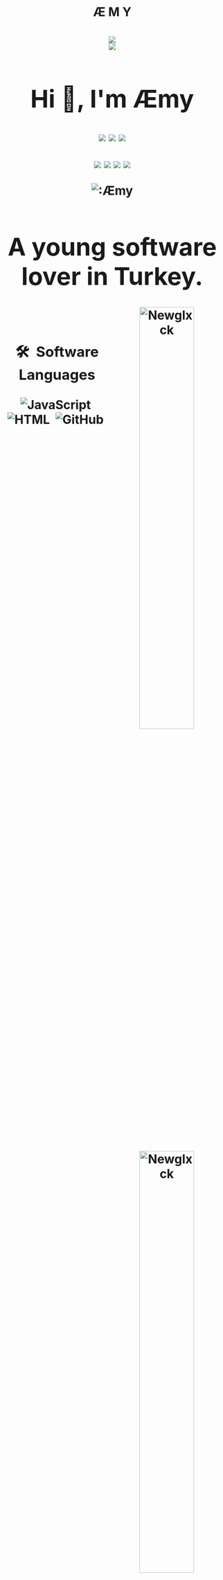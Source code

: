 <h1 align="center">Æ M Y</h1>

<h1 align="center">
<img src="https://cdn.discordapp.com/banners/853557662603804682/d788aa39a9c6fc86c7c53599a386be86.png?size=300">

<div align="center">
   <a href="https://discord.com/users/736943936073105418" target="_blank">
      <img src="https://lanyard-profile-readme.vercel.app/api/736943936073105418">
   </a>

<h1 align="center">Hi 👋, I'm Æmy</h1>


<p align="center">
    <a href="https://www.instagram.com/eryx606" target"blank_"><img src="https://img.shields.io/badge/INSTAGRAM%20-DC3175.svg?&style=for-the-badge&logo=instagram&logoColor=white"></a>
       <a href="https://open.spotify.com/user/thfhc10auht9n1ibg5gys6uov" target"blank_"><img src="https://img.shields.io/badge/Spotify%20-1ed760.svg?&style=for-the-badge&logo=spotify&logoColor=white"></a>
       <a href="https://steamcommunity.com/profiles/76561198348429252" target"blank_"><img src="https://img.shields.io/badge/Steam%20-111111.svg?&style=for-the-badge&logo=steam&logoColor=white"></a></a>
</p>

<div align="center">
</a>
   <a href="https://discord.com/users/853557662603804682" target"blank_"><img src="https://img.shields.io/badge/discord%20-111111.svg?&style=for-the-badge&logo=discord&logoColor=white"></a>
   <a href="https://open.spotify.com/playlist/7qhsIkqBskeWZkfGcXx36C" target"blank_"><img src="https://img.shields.io/badge/Spotify%20-111111.svg?&style=for-the-badge&logo=spotify&logoColor=white"></a>
   <a href="https://www.instagram.com/eryx606" target"blank_"><img src="https://img.shields.io/badge/INSTAGRAM%20-111111.svg?&style=for-the-badge&logo=instagram&logoColor=white"></a>
   <a href="https://github.com/newglxck" target"blank_"><img src="https://img.shields.io/badge/GitHub%20-111111.svg?&style=for-the-badge&logo=github&logoColor=white"></a>
</a>
</p>

<div>
    <div align="center">
    <img src="https://count.getloli.com/get/@:aw3rque?theme=rule34" alt=":Æmy" />
</div>
</a>
</p>
<h1 align="center">A young software lover in Turkey.</h1>

<p><img align="right" width="50%" src="https://github-readme-stats.vercel.app/api/top-langs?username=Newglxck&theme=dark&show_icons=true&locale=en&layout=compact" alt="Newglxck" /></p>

<p>&nbsp;<img align="right" width="50%" src="https://github-readme-stats.vercel.app/api?username=Newglxck&theme=dark&show_icons=true&locale=en" alt="Newglxck"  ></p>

### 🛠 &nbsp;Software Languages
![JavaScript](https://img.shields.io/badge/-JavaScript-05122A?style=flat&logo=javascript)&nbsp;
![HTML](https://img.shields.io/badge/-HTML-05122A?style=flat&logo=HTML5)&nbsp;
![GitHub](https://img.shields.io/badge/-GitHub-05122A?style=flat&logo=github)&nbsp;
![Visual Studio Code](https://img.shields.io/badge/-Visual%20Studio%20Code-05122A?style=flat&logo=visual-studio-code&logoColor=007ACC)&nbsp;

Hello, I am a 18 year Cyber Sec#.\
I usually develop bots with [Node.JS](https://nodejs.org/en/docs/)
I'm trying to learn [JavaScript](https://www.javascript.com/) right now, it's going well.\
I usually do back-end programming, front-end is not very interesting to me.\
I like to listen to music while dealing with software.\
If you want to support my projects, you can star the projects.

<h3 align="left">Contact with me:</h3>
<p align="center">
   <a href="https://discord.gg/7sHUBsQpuh"><img src="https://img.shields.io/badge/allah yok%20-111111.svg?&style=for-the-badge&logo=discord&logoColor=white"></a>
